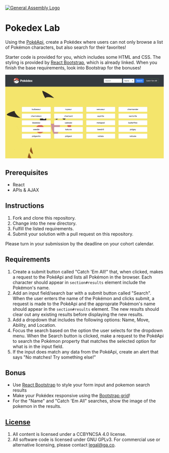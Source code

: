 [![General Assembly Logo](https://camo.githubusercontent.com/1a91b05b8f4d44b5bbfb83abac2b0996d8e26c92/687474703a2f2f692e696d6775722e636f6d2f6b6538555354712e706e67)](https://generalassemb.ly/education/web-development-immersive)

# Pokedex Lab

Using the [PokéApi](https://pokeapi.co/), create a Pokédex where users can not
only browse a list of Pokémon characters, but also search for their favorites!

Starter code is provided for you, which includes some HTML and CSS. The styling
is provided by [React Bootstrap](https://react-bootstrap.github.io/getting-started/introduction),
which is already linked. When you finish the base requirements, look
into Bootstrap for the bonuses!

![Pokédex](img/screenshot2.png)

## Prerequisites

- React
- APIs & AJAX

## Instructions

1. Fork and clone this repository.
2. Change into the new directory.
3. Fulfill the listed requirements.
4. Submit your solution with a pull request on this repository.

Please turn in your submission by the deadline on your cohort calendar.

## Requirements

1. Create a submit button called "Catch 'Em All!" that, when clicked, makes a
   request to the PokéApi and lists all Pokémon in the browser. Each character
   should appear in `section#results` element include the Pokémon's name.
2. Add an input field/search bar with a submit button called "Search". When the
   user enters the name of the Pokémon and clicks submit, a request is made to
   the PokéApi and the approprate Pokémon's name should appear in the
   `section#results` element. The new results should clear out any existing
   results before displaying the new results.
3. Add a dropdown that includes the following options: Name, Move, Ability, and
   Location.
4. Focus the search based on the option the user selects for the dropdown menu.
   When the Search button is clicked, make a request to the PokéApi to search
   the Pokémon property that matches the selected option for what is in the
   input field.
5. If the input does match any data from the PokéApi, create an alert that says
   "No matches! Try something else!"

## Bonus

- Use [React Bootstrap](https://react-bootstrap.github.io/getting-started/introduction) to style your form input and
  pokemon search results
- Make your Pokédex responsive using the
  [Bootstrap grid](https://react-bootstrap.netlify.com/layout/grid/#grid)!
- For the "Name" and "Catch 'Em All" searches, show the image of the pokemon in
  the results.

## [License](LICENSE)

1.  All content is licensed under a CC­BY­NC­SA 4.0 license.
2.  All software code is licensed under GNU GPLv3. For commercial use or
    alternative licensing, please contact legal@ga.co.
